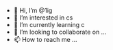 - 👋 Hi, I’m @1ig
- 👀 I’m interested in cs
- 🌱 I’m currently learning c
- 💞️ I’m looking to collaborate on ...
- 📫 How to reach me ...

<!---
1ig/1ig is a ✨ special ✨ repository because its `README.md` (this file) appears on your GitHub profile.
You can click the Preview link to take a look at your changes.
--->
